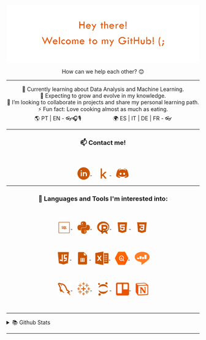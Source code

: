 <!-- Ini image and text  -->
<p align="center"> 
  <img align="center" src="https://github.com/Rhappy/Rhappy/blob/main/images/page_title.png?raw=true">
</p>
<p align="center">
	How can we help each other? 😊
</p>
<hr>
<!-- readme.md -->
<p align="center">
🌱 Currently learning about Data Analysis and Machine Learning. <br>
🤩 Expecting to grow and evolve in my knowledge. <br>
👯 I’m looking to collaborate in projects and share my personal learning path. <br>
⚡ Fun fact: Love cooking almost as much as eating.<br>
🌎 PT | EN - 👓🎧🎙️ 
&nbsp;&nbsp;&nbsp;&nbsp;&nbsp;&nbsp;&nbsp;&nbsp;&nbsp;&nbsp;&nbsp;&nbsp;&nbsp;&nbsp;&nbsp;&nbsp;&nbsp;&nbsp;&nbsp;   
🌍 ES | IT | DE | FR - 👓
</p>

<hr>
  <!-- Contact me -->
<h3 align="center"> 📫 Contact me! </h3>
<br>
<p align="center">
	<a href="https://www.linkedin.com/in/rhapha-morello" target="blank">
		<img align="center" src="https://github.com/Rhappy/Rhappy/blob/main/images/contact_linkedin.png?raw=true" alt="Rhappy | Linkedin" width="35" height="35"/>
	</a>&nbsp;&nbsp;
	<a href="https://www.kaggle.com/rhappy" target="blank">
		<img align="center" src="https://github.com/Rhappy/Rhappy/blob/main/images/contact_kaggle.png" alt="Rhappy | Kaggle" width="35" height="35"/>
	</a>&nbsp;&nbsp;
  	<a href="https://discordapp.com/users/Rhappy#9373" target="blank">
		<img align="center" src="https://github.com/Rhappy/Rhappy/blob/main/images/contact_discord.png?raw=true" alt="Rhappy | Discord" width="35" height="35"/>
  	</a>
</p>

<hr>
<!-- Languages and Tools -->
 <h3 align="center"> 🌌 Languages and Tools I'm interested into: </h3>
 <br>
 <p align="center">
	<a href="https://www.w3schools.com/sql/" target="blank">
		<img align="center" src="https://raw.githubusercontent.com/Rhappy/Rhappy/main/images/language_sql.png" alt="SQL" width="35" height="35"/>
	</a>&nbsp;&nbsp;
	<a href="https://www.w3schools.com/python/" target="blank">
		<img align="center" src="https://raw.githubusercontent.com/Rhappy/Rhappy/main/images/language_python.png" alt="Python" width="35" height="35"/>
	</a>&nbsp;&nbsp;
	<a href="https://www.w3schools.com/r/" target="blank">
		<img align="center" src="https://raw.githubusercontent.com/Rhappy/Rhappy/main/images/language_r.png" alt="R" width="35" height="35"/>
	</a>&nbsp;&nbsp;
	<a href="https://www.w3schools.com/html/" target="blank">
		<img align="center" src="https://raw.githubusercontent.com/Rhappy/Rhappy/main/images/language_html.png" alt="HTML" width="35" height="35"/>
 	</a>&nbsp;&nbsp;
	<a href="https://www.w3schools.com/css/" target="blank">
		<img align="center" src="https://raw.githubusercontent.com/Rhappy/Rhappy/main/images/language_css.png" alt="CSS" width="35" height="35"/>
	</a>
</p>
<br>
<p align="center">
	<a href="https://www.w3schools.com/js/" target="blank">
		<img align="center" src="https://raw.githubusercontent.com/Rhappy/Rhappy/main/images/language_javascript.png" alt="JavaScript" width="35" height="35"/>
	</a>&nbsp;&nbsp;
	<a href="https://www.w3schools.com/googlesheets/index.php" target="blank">
		<img align="center" src="https://raw.githubusercontent.com/Rhappy/Rhappy/main/images/tool_sheets.png" alt="Google Sheets" width="35" height="35"/>
	</a>&nbsp;&nbsp;
	<a href="https://www.w3schools.com/excel/index.php" target="blank">
		<img align="center" src="https://raw.githubusercontent.com/Rhappy/Rhappy/main/images/tool_excel.png" alt="Microsoft Excel" width="35" height="35"/>
	</a>&nbsp;&nbsp;
	<a href="https://cloud.google.com/bigquery" target="blank">
		<img align="center" src="https://raw.githubusercontent.com/Rhappy/Rhappy/main/images/tool_bigquery.png" alt="BigQuery" width="35" height="35"/>
	</a>&nbsp;&nbsp;
	<a href="https://redash.io" target="blank">
		<img align="center" src="https://raw.githubusercontent.com/Rhappy/Rhappy/main/images/tool_redash.png" alt="Redash" width="40" height="35"/>
	</a>
</p>
<br>
<p align="center">
	</a>
	<a href="https://www.mysql.com" target="blank">
		<img align="center" src="https://raw.githubusercontent.com/Rhappy/Rhappy/main/images/tool_mysql.png" alt="MySQL" width="35" height="35"/>
 	</a>&nbsp;&nbsp;
	<a href="https://sso.online.tableau.com" target="blank">
		<img align="center" src="https://raw.githubusercontent.com/Rhappy/Rhappy/main/images/tool_tableau.png" alt="Tableau" width="35" height="35"/>
 	</a>&nbsp;&nbsp;
	<a href="https://jupyter.org/try" target="blank">
		<img align="center" src="https://raw.githubusercontent.com/Rhappy/Rhappy/main/images/tool_jupyter.png" alt="Jupyter" width="35" height="35"/>
 	</a>&nbsp;&nbsp;
	<a href="https://trello.com" target="blank">
		<img align="center" src="https://raw.githubusercontent.com/Rhappy/Rhappy/main/images/tool_trello.png" alt="Trello" width="35" height="35"/>
  	</a>&nbsp;&nbsp;
	<a href="https://www.notion.so" target="blank">
		<img align="center" src="https://raw.githubusercontent.com/Rhappy/Rhappy/main/images/tool_notion.png" alt="Notion" width="35" height="35"/>
 	</a>
</p>
<br>

<hr>

<!-- GitHub stats -->
<details>
<summary> 📚 Github Stats</summary>

<br> 
<p align="center">
	<img src="https://github-readme-stats.vercel.app/api/top-langs/?username=rhappy&&layout=compact&&theme=darcula&title_color=CC5500&text_color=CC5500&icon_color=0077CC&hide_border=TRUE" alt="Rhappy"/>
</p>
<p align="center">
	<img height="160em" src="https://github-readme-stats.vercel.app/api?username=rhappy&show_icons=true&theme=darcula&title_color=CC5500&text_color=CC5500&icon_color=0077CC&hide_border=TRUE"/>
</p>
</details>
<hr> 
